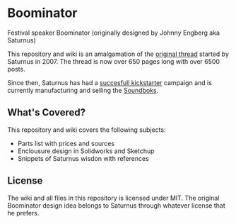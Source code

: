 # Boominator

Festival speaker Boominator (originally designed by Johnny Engberg aka Saturnus)

This repository and wiki is an amalgamation of the [original thread](http://www.diyaudio.com/forums/class-d/104402-boominator-another-stab-ultimate-party-machine.html)
started by Saturnus in 2007. The thread is now over 650 pages long with over 6500 posts.

Since then, Saturnus has had a [succesfull kickstarter](https://www.kickstarter.com/projects/554939252/soundboks-the-loudest-battery-powered-speaker)
campaign and is currently manufacturing and selling the [Soundboks](https://soundboks.com/).

## What's Covered?

This repository and wiki covers the following subjects:

* Parts list with prices and sources
* Enclousure design in Solidworks and Sketchup
* Snippets of Saturnus wisdon with references

## License

The wiki and all files in this repository is licensed under MIT. The original Boominator design idea belongs to Saturnus
through whatever license that he prefers.
